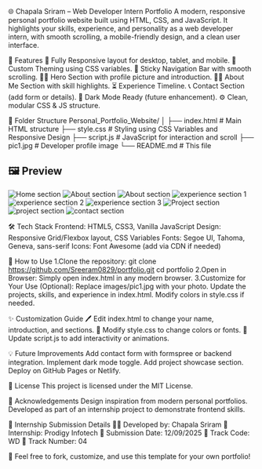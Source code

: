 🌐 Chapala Sriram – Web Developer Intern Portfolio
A modern, responsive personal portfolio website built using HTML, CSS, and JavaScript. It highlights your skills, experience, and personality as a web developer intern, with smooth scrolling, a mobile-friendly design, and a clean user interface.


🧩 Features
📱 Fully Responsive layout for desktop, tablet, and mobile.
🎨 Custom Theming using CSS variables.
🔗 Sticky Navigation Bar with smooth scrolling.
🧍‍♂️ Hero Section with profile picture and introduction.
👨‍💼 About Me Section with skill highlights.
⏳ Experience Timeline.
📞 Contact Section (add form or details).
🌙 Dark Mode Ready (future enhancement).
⚙️ Clean, modular CSS & JS structure.


📁 Folder Structure
Personal_Portfolio_Website/
│
├── index.html # Main HTML structure
├── style.css # Styling using CSS Variables and Responsive Design
├── script.js # JavaScript for interaction and scroll
├── pic1.jpg # Developer profile image
└── README.md # This file


## 🖼️ Preview
![Home section](https://github.com/user-attachments/assets/4e82c2e4-ecba-4435-a34b-ba16caf09453)
![About section](https://github.com/user-attachments/assets/752c5f52-d355-4767-8ac2-f34f1e2a5029)
![About section](https://github.com/user-attachments/assets/4022e8fc-ac93-445c-82dd-0c6bc43737b5)
![experience section 1](https://github.com/user-attachments/assets/25f7d6c2-13ac-4754-a57a-f4678556eabd)
![experience section 2](https://github.com/user-attachments/assets/ae9307bd-59c6-48ec-beff-ad6e8219f0c0)
![experience section 3](https://github.com/user-attachments/assets/4181c316-65c1-428d-9ebd-96ff6e4b13e4)
![Project section](https://github.com/user-attachments/assets/5f1527ce-021a-406b-8cc8-2730765267b4)
![project section](https://github.com/user-attachments/assets/85cad96e-7151-4464-97e8-53573552dd8b)
![contact section](https://github.com/user-attachments/assets/79c6f1eb-1005-4c25-8278-82946f8f29bc)


🛠️ Tech Stack
Frontend: HTML5, CSS3, Vanilla JavaScript
Design: Responsive Grid/Flexbox layout, CSS Variables
Fonts: Segoe UI, Tahoma, Geneva, sans-serif
Icons: Font Awesome (add via CDN if needed)

🔧 How to Use
1.Clone the repository:
git clone https://github.com/Sreeram0829/portfolio.git
cd portfolio
2.Open in Browser:
Simply open index.html in any modern browser.
3.Customize for Your Use (Optional):
Replace images/pic1.jpg with your photo.
Update the projects, skills, and experience in index.html.
Modify colors in style.css if needed.


✨ Customization Guide
🖊️ Edit index.html to change your name, introduction, and sections.
🎨 Modify style.css to change colors or fonts.
🧠 Update script.js to add interactivity or animations.


💡 Future Improvements
Add contact form with formspree or backend integration.
Implement dark mode toggle.
Add project showcase section.
Deploy on GitHub Pages or Netlify.


📄 License
This project is licensed under the MIT License.


🙌 Acknowledgements
Design inspiration from modern personal portfolios.
Developed as part of an internship project to demonstrate frontend skills.


🧾 Internship Submission Details
👨‍💻 Developed by: Chapala Sriram
🏢 Internship: Prodigy Infotech
📅 Submission Date: 12/09/2025
🎯 Track Code: WD
🔢 Track Number: 04


🌟 Feel free to fork, customize, and use this template for your own portfolio!
